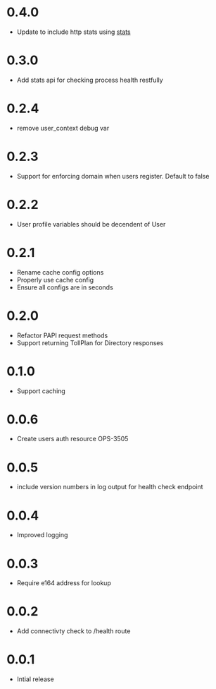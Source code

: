 # 0.4.0

* Update to include http stats using [stats](https://github.com/thoas/stats)

# 0.3.0

* Add stats api for checking process health restfully

# 0.2.4

* remove user_context debug var

# 0.2.3

* Support for enforcing domain when users register. Default to false

# 0.2.2

* User profile variables should be decendent of User

# 0.2.1

* Rename cache config options
* Properly use cache config
* Ensure all configs are in seconds

# 0.2.0

* Refactor PAPI request methods
* Support returning TollPlan for Directory responses

# 0.1.0

* Support caching

# 0.0.6

* Create users auth resource OPS-3505

# 0.0.5

* include version numbers in log output for health check endpoint

# 0.0.4

* Improved logging

# 0.0.3

* Require e164 address for lookup

# 0.0.2

* Add connectivty check to /health route

# 0.0.1

* Intial release

